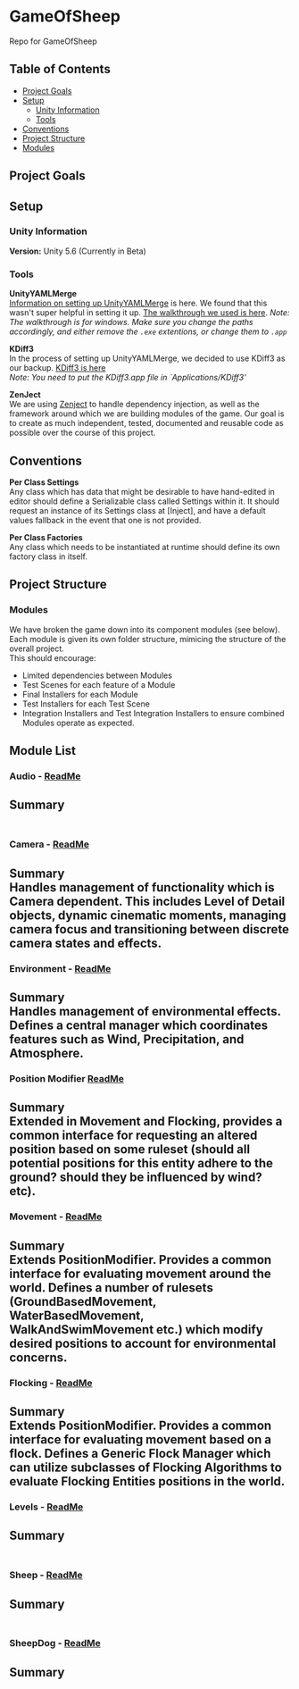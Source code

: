 # GameOfSheep
Repo for GameOfSheep

## Table of Contents
- [Project Goals](#project_goals)
- [Setup](#setup)
	- [Unity Information](#unity_information)
	- [Tools](#tools)
- [Conventions](#conventions)
- [Project Structure](#project_structure)
- [Modules](#modules)

<a name="project_goals"></a>
## Project Goals 

<a name="setup"></a>
## Setup

<a name="unity_information"></a>
### Unity Information
**Version:** Unity 5.6 (Currently in Beta)

<a name="tools"></a>
### Tools
**UnityYAMLMerge**<br>
[Information on setting up UnityYAMLMerge](https://docs.unity3d.com/Manual/SmartMerge.html) is here.
We found that this wasn't super helpful in setting it up. [The walkthrough we used is here](http://kihira.uk/unity-and-git-getting-them-to-play-nicely/).
*Note: The walkthrough is for windows. Make sure you change the paths accordingly, and either remove the `.exe` extentions, or change them to `.app`*

**KDiff3**<br>
In the process of setting up UnityYAMLMerge, we decided to use KDiff3 as our backup. [KDiff3 is here](https://sourceforge.net/projects/kdiff3/files/)<br>
*Note: You need to put the KDiff3.app file in `Applications/KDiff3'*

**ZenJect**<br>
We are using [Zenject](https://github.com/modesttree/Zenject) to handle dependency injection, as well as the framework around which we are building modules of the game. Our goal is to create as much independent, tested, documented and reusable code as possible over the course of this project.

<a name="conventions"></a>
## Conventions

**Per Class Settings**<br>
Any class which has data that might be desirable to have hand-edited in editor should define a Serializable class called Settings within it. It should request an instance of its Settings class at [Inject], and have a default values fallback in the event that one is not provided.

**Per Class Factories**<br>
Any class which needs to be instantiated at runtime should define its own factory class in itself.

<a name="project_structure"></a>
## Project Structure

### Modules
We have broken the game down into its component modules (see below). Each module is given its own folder structure, mimicing the structure of the overall project. 
<br>This should encourage:

- Limited dependencies between Modules
- Test Scenes for each feature of a Module
- Final Installers for each Module 
- Test Installers for each Test Scene
- Integration Installers and Test Integration Installers to ensure combined Modules operate as expected.


<a name="modules"></a>
## Module List
### Audio - [ReadMe](Assets/Modules/Audio/README.md)
**Summary**<br>
<br>
---
### Camera - [ReadMe](Assets/Modules/Camera/README.md)
**Summary**<br>
Handles management of functionality which is Camera dependent. This includes Level of Detail objects, dynamic cinematic moments, managing camera focus and transitioning between discrete camera states and effects.
<br> 
---
### Environment - [ReadMe](Assets/Modules/Environment/README.md)
**Summary**<br>
Handles management of environmental effects. Defines a central manager which coordinates features such as Wind, Precipitation, and Atmosphere.
<br>
---
### Position Modifier [ReadMe](Assets/Modules/PositionModifier/README.md)
**Summary**<br>
Extended in Movement and Flocking, provides a common interface for requesting an altered position based on some ruleset (should all potential positions for this entity adhere to the ground? should they be influenced by wind? etc).
<br>
---
### Movement - [ReadMe](Assets/Modules/Movement/README.md)
**Summary**<br>
Extends PositionModifier. Provides a common interface for evaluating movement around the world. Defines a number of rulesets (GroundBasedMovement, WaterBasedMovement, WalkAndSwimMovement etc.) which modify desired positions to account for environmental concerns.
<br>
---
### Flocking - [ReadMe](Assets/Modules/Flocking/README.md)
**Summary**<br>
Extends PositionModifier. Provides a common interface for evaluating movement based on a flock. Defines a Generic Flock Manager which can utilize subclasses of Flocking Algorithms to evaluate Flocking Entities positions in the world.
<br>
---
### Levels - [ReadMe](Assets/Modules/Levels/README.md)
**Summary**<br>
<br>
---

### Sheep - [ReadMe](Assets/Modules/Sheep/README.md)
**Summary**<br>
<br>
---
### SheepDog - [ReadMe](Assets/Modules/SheepDog/README.md)
**Summary**<br>
<br>
---